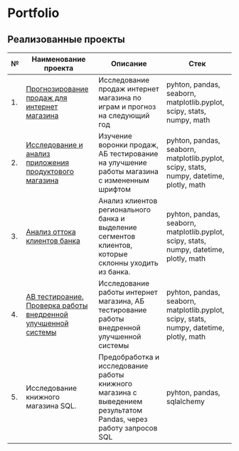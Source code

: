 # Portfolio

## Реализованные проекты

| № | Наименование проекта | Описание | Стек | 
| --- | --- | --- | --- |
| 1. | [Прогнозирование продаж для интернет магазина](https://github.com/brzvy/Portfolio/tree/main/Прогнозирование%20продаж%20для%20интернет%20магазина) | Исследование продаж интернет магазина по играм и прогноз на следующий год| pyhton, pandas, seaborn, matplotlib.pyplot, scipy, stats, numpy, math |
| 2. | [Исследование и анализ приложения продуктового магазина](https://github.com/brzvy/Portfolio/tree/main/Исследование%20и%20анализ%20приложения%20продуктового%20магазина) | Изучение воронки продаж, АБ тестирование на улучшение работы магазина с измененным шрифтом | pyhton, pandas, seaborn, matplotlib.pyplot, scipy, stats, numpy, datetime, plotly, math |
| 3. | [Анализ оттока клиентов банка](https://github.com/brzvy/Portfolio/tree/main/Анализ%20оттока%20клиентов%20банка) | Анализ клиентов регионального банка и выделение сегментов клиентов, которые склонны уходить из банка. | pyhton, pandas, seaborn, matplotlib.pyplot, scipy, stats, numpy, datetime, plotly, math |
| 4. | [АВ тестироание. Проверка работы внедренной улучшенной системы](https://github.com/brzvy/Portfolio/tree/main/AB%20тестирование)  | Исследование работы интернет магазина, АБ тестирование работы внедренной улучшенной системы | pyhton, pandas, seaborn, matplotlib.pyplot, scipy, stats, numpy, datetime, plotly, math |
| 5. | Исследование книжного магазина SQL. | Предобработка и исследование работы книжного магазина с выведением результатом Pandas, через работу запросов SQL | pyhton, pandas, sqlalchemy |
